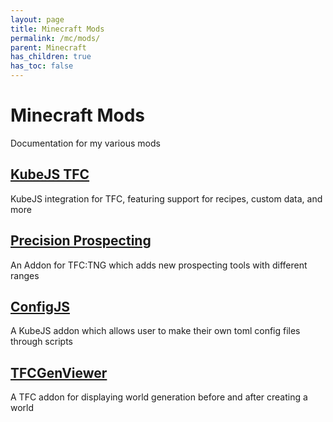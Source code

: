```yaml
---
layout: page
title: Minecraft Mods
permalink: /mc/mods/
parent: Minecraft
has_children: true
has_toc: false
---
```


# Minecraft Mods

Documentation for my various mods

## [KubeJS TFC](/kubejs_tfc/)

KubeJS integration for TFC, featuring support for recipes, custom data, and more

## [Precision Prospecting](/precpros/)

An Addon for TFC:TNG which adds new prospecting tools with different ranges

## [ConfigJS](/configjs/)

A KubeJS addon which allows user to make their own toml config files through scripts

## [TFCGenViewer](/tfcgv/)

A TFC addon for displaying world generation before and after creating a world
